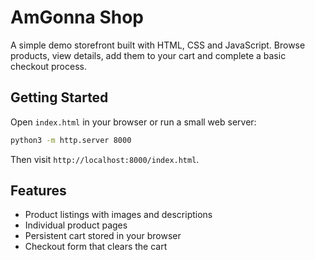# AmGonna Shop

A simple demo storefront built with HTML, CSS and JavaScript. Browse products, view details, add them to your cart and complete a basic checkout process.

## Getting Started

Open `index.html` in your browser or run a small web server:

```bash
python3 -m http.server 8000
```

Then visit `http://localhost:8000/index.html`.

## Features

- Product listings with images and descriptions
- Individual product pages
- Persistent cart stored in your browser
- Checkout form that clears the cart
